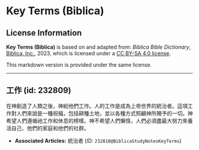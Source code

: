 # Key Terms (Biblica)

## License Information

**Key Terms (Biblica)** is based on and adapted from: _Biblica Bible Dictionary_, [Biblica, Inc.](https://www.biblica.com/), 2023, which is licensed under a [CC BY-SA 4.0 license](https://creativecommons.org/licenses/by-sa/4.0/legalcode.en).

This markdown version is provided under the same license.



--------------------------------

## 工作 (id: 232809)

在神創造了人類之後，神給他們工作。人的工作是成為上帝世界的統治者。這項工作對人們來說是一種祝福，包括耕種土地，並以各種方式照顧神所賜予的一切。神希望人們遵循祂工作和休息的榜樣。神不希望人們懶惰，人們必須盡最大努力來養活自己、他們的家庭和他們的社群。

* **Associated Articles:** 統治者 (ID: `232810@BiblicaStudyNotesKeyTerms`)

